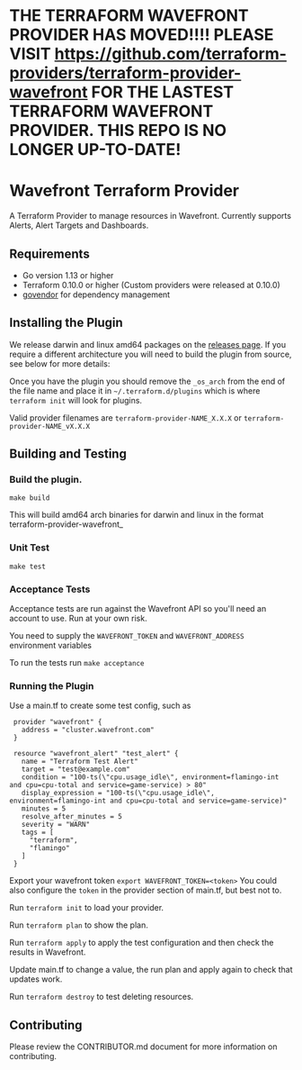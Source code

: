 # THE TERRAFORM WAVEFRONT PROVIDER HAS MOVED!!!!  PLEASE VISIT https://github.com/terraform-providers/terraform-provider-wavefront FOR THE LASTEST TERRAFORM WAVEFRONT PROVIDER.  THIS REPO IS NO LONGER UP-TO-DATE!

# Wavefront Terraform Provider

A Terraform Provider to manage resources in Wavefront. Currently supports Alerts, Alert Targets and Dashboards.

## Requirements
* Go version 1.13 or higher
* Terraform 0.10.0 or higher (Custom providers were released at 0.10.0)
* [govendor](https://github.com/kardianos/govendor) for dependency management

## Installing the Plugin

We release darwin and linux amd64 packages on the [releases page](https://github.com/WavefrontHQ/terraform-provider-wavefront/releases). If you require a different architecture you will need to build the plugin from source, see below for more details:

Once you have the plugin you should remove the `_os_arch` from the end of the file name and place it in `~/.terraform.d/plugins` which is where `terraform init` will look for plugins.

Valid provider filenames are `terraform-provider-NAME_X.X.X` or `terraform-provider-NAME_vX.X.X`

## Building and Testing

### Build the plugin.

`make build`

This will build amd64 arch binaries for darwin and linux in the format terraform-provider-wavefront_<version>_<targetOS>_<arch>

### Unit Test
`make test`

### Acceptance Tests
Acceptance tests are run against the Wavefront API so you'll need an account to use. Run at your own risk.

You need to supply the `WAVEFRONT_TOKEN` and `WAVEFRONT_ADDRESS` environment variables

To run the tests run
`make acceptance`

### Running the Plugin

Use a main.tf to create some test config, such as

```
 provider "wavefront" {
   address = "cluster.wavefront.com"
 }

 resource "wavefront_alert" "test_alert" {
   name = "Terraform Test Alert"
   target = "test@example.com"
   condition = "100-ts(\"cpu.usage_idle\", environment=flamingo-int and cpu=cpu-total and service=game-service) > 80"
   display_expression = "100-ts(\"cpu.usage_idle\", environment=flamingo-int and cpu=cpu-total and service=game-service)"
   minutes = 5
   resolve_after_minutes = 5
   severity = "WARN"
   tags = [
     "terraform",
     "flamingo"
   ]
 }
```

Export your wavefront token `export WAVEFRONT_TOKEN=<token>` You could also configure the `token` in the provider section of main.tf, but best not to.

Run `terraform init` to load your provider.

Run `terraform plan` to show the plan.

Run `terraform apply` to apply the test configuration and then check the results in Wavefront.

Update main.tf to change a value, the run plan and apply again to check that updates work.

Run `terraform destroy` to test deleting resources.

## Contributing

Please review the CONTRIBUTOR.md document for more information on contributing.

